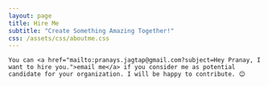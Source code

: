 ```yaml
---
layout: page
title: Hire Me
subtitle: "Create Something Amazing Together!"
css: /assets/css/aboutme.css
---
```



<div id="contactme-section">
<span class="fa fa-envelope about-icon"></span>
<p style="text-align: justify;">
    
    You can <a href="mailto:pranays.jagtap@gmail.com?subject=Hey Pranay, I want to hire you.">email me</a> if you consider me as potential candidate for your organization. I will be happy to contribute. 😊
</p>
</div>